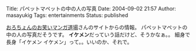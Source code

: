 Title: パペットマペットの中の人の写真
Date: 2004-09-02 21:57
Author: masayukig
Tags: entertainments
Status: published

[おろちょんのお笑いマンガ道場](http://orochon-diary.seesaa.net/article/515031.html)さんのサイトからの情報。
パペットマペットの中の人の写真だそうです。
**イケメン**だっていう話だけど、そうかなぁ。。
細身で長身「イケメン イケメン」って。。いいのか、それで。
